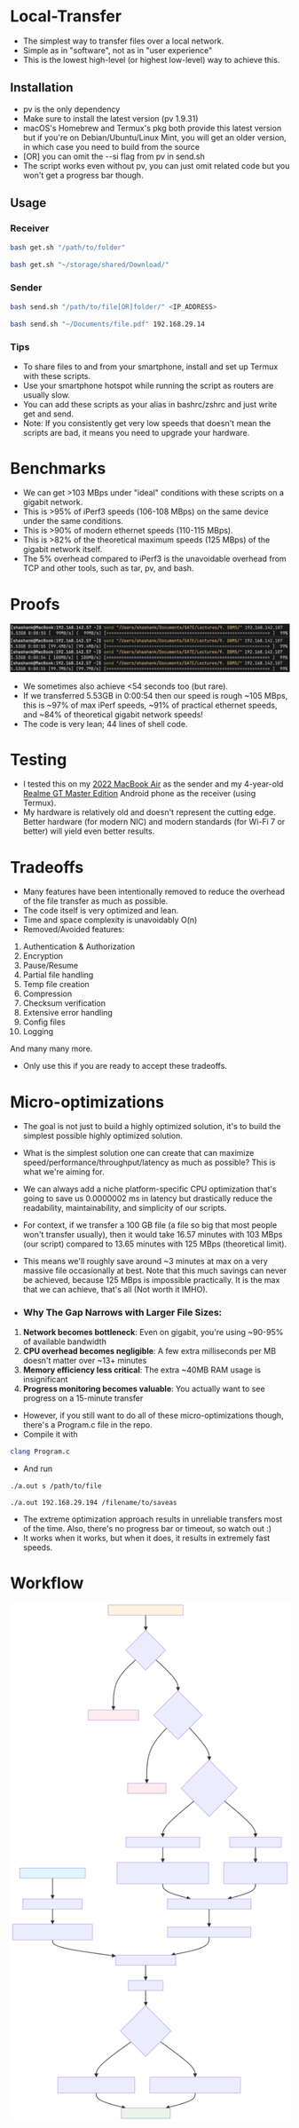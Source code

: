 # Local-Transfer
- The simplest way to transfer files over a local network.
- Simple as in "software", not as in "user experience"
- This is the lowest high-level (or highest low-level) way to achieve this.

## Installation
- pv is the only dependency
- Make sure to install the latest version (pv 1.9.31)
- macOS's Homebrew and Termux's pkg both provide this latest version but if you're on Debian/Ubuntu/Linux Mint, you will get an older version, in which case you need to build from the source
- [OR] you can omit the --si flag from pv in send.sh
- The script works even without pv, you can just omit related code but you won't get a progress bar though.

## Usage

### Receiver
```bash
bash get.sh "/path/to/folder"
```
```bash
bash get.sh "~/storage/shared/Download/"
```

### Sender
```bash
bash send.sh "/path/to/file[OR]folder/" <IP_ADDRESS>
```
```bash
bash send.sh "~/Documents/file.pdf" 192.168.29.14
```

### Tips
- To share files to and from your smartphone, install and set up Termux with these scripts.
- Use your smartphone hotspot while running the script as routers are usually slow.
- You can add these scripts as your alias in bashrc/zshrc and just write get and send.
- Note: If you consistently get very low speeds that doesn't mean the scripts are bad, it means you need to upgrade your hardware.

# Benchmarks
- We can get >103 MBps under "ideal" conditions with these scripts on a gigabit network.
- This is >95% of iPerf3 speeds (106-108 MBps) on the same device under the same conditions.
- This is >90% of modern ethernet speeds (110-115 MBps).
- This is >82% of the theoretical maximum speeds (125 MBps) of the gigabit network itself.
- The 5% overhead compared to iPerf3 is the unavoidable overhead from TCP and other tools, such as tar, pv, and bash.

# Proofs
![](Proof.png)
- We sometimes also achieve <54 seconds too (but rare).
- If we transferred 5.53GB in 0:00:54 then our speed is rough ~105 MBps, this is ~97% of max iPerf speeds, ~91% of practical ethernet speeds, and ~84% of theoretical gigabit network speeds!
- The code is very lean; 44 lines of shell code.

# Testing
- I tested this on my [2022 MacBook Air](https://support.apple.com/en-in/111867) as the sender and my 4-year-old [Realme GT Master Edition](https://www.gsmarena.com/realme_gt_master-11001.php) Android phone as the receiver (using Termux).
- My hardware is relatively old and doesn't represent the cutting edge. Better hardware (for modern NIC) and modern standards (for Wi-Fi 7 or better) will yield even better results.

# Tradeoffs
- Many features have been intentionally removed to reduce the overhead of the file transfer as much as possible.
- The code itself is very optimized and lean.
- Time and space complexity is unavoidably O(n)
- Removed/Avoided features:

1. Authentication & Authorization
2. Encryption
3. Pause/Resume
4. Partial file handling
5. Temp file creation
6. Compression
7. Checksum verification
8. Extensive error handling
9. Config files
10. Logging

And many many more.

- Only use this if you are ready to accept these tradeoffs.

# Micro-optimizations
- The goal is not just to build a highly optimized solution, it's to build the simplest possible highly optimized solution.
- What is the simplest solution one can create that can maximize speed/performance/throughput/latency as much as possible? This is what we're aiming for.
- We can always add a niche platform-specific CPU optimization that's going to save us 0.0000002 ms in latency but drastically reduce the readability, maintainability, and simplicity of our scripts.
- For context, if we transfer a 100 GB file (a file so big that most people won't transfer usually), then it would take 
16.57 minutes with 103 MBps (our script) compared to 13.65 minutes with 125 MBps (theoretical limit).
- This means we'll roughly save around ~3 minutes at max on a very massive file occasionally at best. Note that this much savings can never be achieved, because 125 MBps is impossible practically. It is the max that we can achieve, that's all (Not worth it IMHO).

- ### Why The Gap Narrows with Larger File Sizes:

1. **Network becomes bottleneck**: Even on gigabit, you're using ~90-95% of available bandwidth
2. **CPU overhead becomes negligible**: A few extra milliseconds per MB doesn't matter over ~13+ minutes
3. **Memory efficiency less critical**: The extra ~40MB RAM usage is insignificant
4. **Progress monitoring becomes valuable**: You actually want to see progress on a 15-minute transfer

- However, if you still want to do all of these micro-optimizations though, there's a Program.c file in the repo.
- Compile it with
```bash
clang Program.c
```
- And run
```
./a.out s /path/to/file
```
```
./a.out 192.168.29.194 /filename/to/saveas
```
- The extreme optimization approach results in unreliable transfers most of the time. Also, there's no progress bar or timeout, so watch out :)
- It works when it works, but when it does, it results in extremely fast speeds.

# Workflow
![](Diagram.svg)
